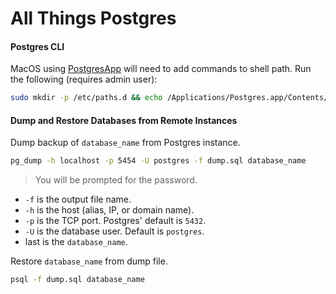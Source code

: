 # All Things Postgres

#### Postgres CLI

MacOS using [PostgresApp](https://postgresapp.com/documentation/cli-tools.html) will need to add commands to shell path. Run the following (requires admin user):

``` sh
sudo mkdir -p /etc/paths.d && echo /Applications/Postgres.app/Contents/Versions/latest/bin | sudo tee /etc/paths.d/postgresapp
```

#### Dump and Restore Databases from Remote Instances

Dump backup of `database_name` from Postgres instance.

``` sh
pg_dump -h localhost -p 5454 -U postgres -f dump.sql database_name
```

> You will be prompted for the password.

- `-f` is the output file name.
- `-h` is the host (alias, IP, or domain name).
- `-p` is the TCP port. Postgres' default is `5432`.
- `-U` is the database user. Default is `postgres`.
- last is the `database_name`.

Restore `database_name` from dump file.

``` sh
psql -f dump.sql database_name
```


